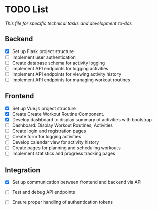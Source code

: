 # TODO List
<i>This file for specific technical tasks and development to-dos</i>

## Backend

- [x] Set up Flask project structure
- [ ] Implement user authentication
- [ ] Create database schema for activity logging
- [ ] Implement API endpoints for logging activities
- [ ] Implement API endpoints for viewing activity history
- [ ] Implement API endpoints for managing workout routines

## Frontend

- [x] Set up Vue.js project structure
- [x] Create Create Workout Routine Component.
- [x] Develop dashboard to display summary of activities with bootstrap
- [ ] Dashboard: Display Workout Routines, Activities 
- [ ] Create login and registration pages
- [ ] Create form for logging activities
- [ ] Develop calendar view for activity history
- [ ] Create pages for planning and scheduling workouts
- [ ] Implement statistics and progress tracking pages

## Integration

- [x] Set up communication between frontend and backend via API
- [ ] Test and debug API endpoints
- [ ] Ensure proper handling of authentication tokens



